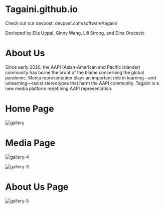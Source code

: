# Tagaini.github.io
Check out our devpost: devpost.com/software/tagaini 

Devloped by Ella Uppal, Ginny Wang, Lili Strong, and Dina Orucevic


# About Us
Since early 2020, the AAPI (Asian-American and Pacific Islander) community has borne the brunt of the blame concerning the global pandemic. Media representation plays an important role in learning—and unlearning—racist stereotypes that harm the AAPI community. Tagaini is a new media platform redefining AAPI representation.

# Home Page
![gallery](https://user-images.githubusercontent.com/89555654/147675530-f553be9d-6a39-4014-893f-85bab6af5147.jpg)

# Media Page
![gallery-4](https://user-images.githubusercontent.com/89555654/147675805-7e2ce039-ccfc-4b3f-a436-8f7425226ed0.jpg)

![gallery-3](https://user-images.githubusercontent.com/89555654/147675599-9a9e2985-7143-4f7b-8404-fe17487c2260.jpg)

# About Us Page
![gallery-5](https://user-images.githubusercontent.com/89555654/147675783-3673aa30-8f84-4f63-a805-7da8a0c25e97.jpg)
